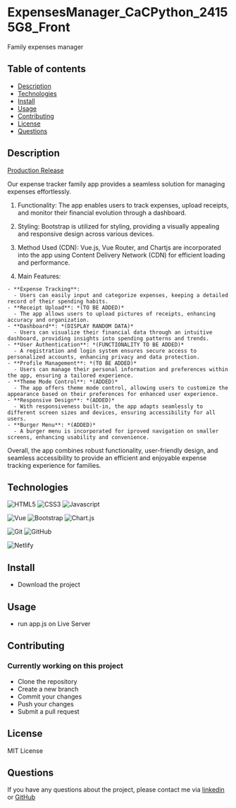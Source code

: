 # ExpensesManager_CaCPython_24155G8_Front

Family expenses manager

## Table of contents
- [Description](#description)
- [Technologies](#technologies)
- [Install](#install)
- [Usage](#usage)
- [Contributing](#contributing)
- [License](#license)
- [Questions](#questions)

## Description

[Production Release](https://expensesmanagercacpython24155g8front.netlify.app/)

Our expense tracker family app provides a seamless solution for managing expenses effortlessly.

  1. Functionality: The app enables users to track expenses, upload receipts, and monitor their financial evolution through a dashboard.

  2. Styling: Bootstrap is utilized for styling, providing a visually appealing and responsive design across various devices.

  3. Method Used (CDN): Vue.js, Vue Router, and Chartjs are incorporated into the app using Content Delivery Network (CDN) for efficient loading and performance.

  4. Main Features:
  
    - **Expense Tracking**: 
      - Users can easily input and categorize expenses, keeping a detailed record of their spending habits.
    - **Receipt Upload**: *(TO BE ADDED)*
      - The app allows users to upload pictures of receipts, enhancing accuracy and organization.
    - **Dashboard**: *(DISPLAY RANDOM DATA)*
      - Users can visualize their financial data through an intuitive dashboard, providing insights into spending patterns and trends.
    - **User Authentication**: *(FUNCTIONALITY TO BE ADDED)*
      - A registration and login system ensures secure access to personalized accounts, enhancing privacy and data protection.
    - **Profile Management**: *(TO BE ADDED)*
      - Users can manage their personal information and preferences within the app, ensuring a tailored experience.
    - **Theme Mode Control**: *(ADDED)*
      - The app offers theme mode control, allowing users to customize the appearance based on their preferences for enhanced user experience.
    - **Responsive Design**: *(ADDED)*
      - With responsiveness built-in, the app adapts seamlessly to different screen sizes and devices, ensuring accessibility for all users.
    - **Burger Menu**: *(ADDED)*
      - A burger menu is incorporated for iproved navigation on smaller screens, enhancing usability and convenience. 

Overall, the app combines robust functionality, user-friendly design, and seamless accessibility to provide an efficient and enjoyable expense tracking experience for families.

## Technologies

![HTML5](https://img.shields.io/badge/HTML5-E34F26?style=for-the-badge&logo=html5&logoColor=E34F26&labelColor=101010&color=E34F26)
![CSS3](https://img.shields.io/badge/CSS3-1572B6?style=for-the-badge&logo=css3&logoColor=1572B6&labelColor=101010)
![Javascript](https://img.shields.io/badge/JavaScript-F7DF1E?style=for-the-badge&logo=javascript&logoColor=F7DF1E&labelColor=101010)

![Vue](https://img.shields.io/badge/Vue-4FC08D?style=for-the-badge&logo=vuedotjs&logoColor=4FC08D&labelColor=101010)
![Bootstrap](https://img.shields.io/badge/Bootstrap-7952B3?style=for-the-badge&logo=bootstrap&logoColor=7952B3&labelColor=101010)
![Chart.js](https://img.shields.io/badge/Chart.js-FF6384?style=for-the-badge&logo=Chart.js&logoColor=FF6384&labelColor=101010)

![Git](https://img.shields.io/badge/Git-F05032?style=for-the-badge&logo=Git&logoColor=F05032&labelColor=101010)
![GitHub](https://img.shields.io/badge/GitHub-181717?style=for-the-badge&logo=GitHub&logoColor=white&labelColor=101010)

![Netlify](https://img.shields.io/badge/Netlify-00C7B7?style=for-the-badge&logo=Netlify&logoColor=00C7B7&labelColor=101010)

## Install
- Download the project

## Usage
- run app.js on Live Server 
 
## Contributing
### Currently working on this project
- Clone the repository
- Create a new branch
- Commit your changes
- Push your changes
- Submit a pull request
<!-- ### Future working strategy
- Fork the repository
- Create a new branch
- Commit your changes
- Push to your fork
- Submit a pull request -->
## License
MIT License
## Questions
If you have any questions about the project, please contact me via [linkedin](https://www.linkedin.com/in/sergio-martinez-cuesta/) or [GitHub](https://github.com/Ssergiomc)